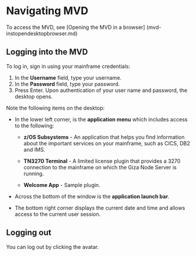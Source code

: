 # Navigating MVD


To access the MVD, see [Opening the MVD in a browser] (mvd-instopendesktopbrowser.md)

## Logging into the MVD

To log in, sign in using your mainframe credentials: 

1. In the **Username** field, type your username.
1. In the **Password** field, type your password. 
1. Press Enter. Upon authentication of your user name and password, the desktop opens.

Note the following items on the desktop:

- In the lower left corner, is the **application menu** which includes access to the following:

    - **z/OS Subsystems** - An application that helps you find information about the important services on your mainframe, such as CICS, DB2 and IMS.

    - **TN3270 Terminal** - A limited license plugin that provides a 3270 connection to the mainframe on which the Giza Node Server is running.

    - **Welcome App** - Sample plugin.

- Across the bottom of the window is the **application launch bar**.

- The bottom right corner displays the current date and time and allows access to the current user session.

## Logging out

You can log out by clicking the avatar.